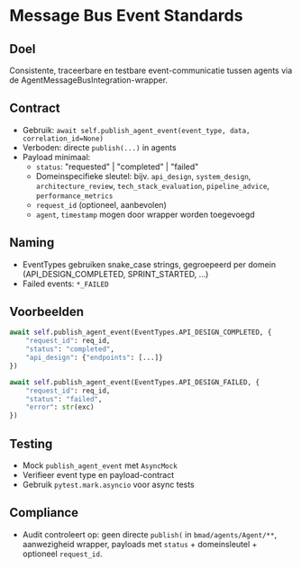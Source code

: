 # Message Bus Event Standards

## Doel
Consistente, traceerbare en testbare event-communicatie tussen agents via de AgentMessageBusIntegration-wrapper.

## Contract
- Gebruik: `await self.publish_agent_event(event_type, data, correlation_id=None)`
- Verboden: directe `publish(...)` in agents
- Payload minimaal:
  - `status`: "requested" | "completed" | "failed"
  - Domeinspecifieke sleutel: bijv. `api_design`, `system_design`, `architecture_review`, `tech_stack_evaluation`, `pipeline_advice`, `performance_metrics`
  - `request_id` (optioneel, aanbevolen)
  - `agent`, `timestamp` mogen door wrapper worden toegevoegd

## Naming
- EventTypes gebruiken snake_case strings, gegroepeerd per domein (API_DESIGN_COMPLETED, SPRINT_STARTED, ...)
- Failed events: `*_FAILED`

## Voorbeelden
```python
await self.publish_agent_event(EventTypes.API_DESIGN_COMPLETED, {
    "request_id": req_id,
    "status": "completed",
    "api_design": {"endpoints": [...]} 
})

await self.publish_agent_event(EventTypes.API_DESIGN_FAILED, {
    "request_id": req_id,
    "status": "failed",
    "error": str(exc)
})
```

## Testing
- Mock `publish_agent_event` met `AsyncMock`
- Verifieer event type en payload-contract
- Gebruik `pytest.mark.asyncio` voor async tests

## Compliance
- Audit controleert op: geen directe `publish(` in `bmad/agents/Agent/**`, aanwezigheid wrapper, payloads met `status` + domeinsleutel + optioneel `request_id`. 